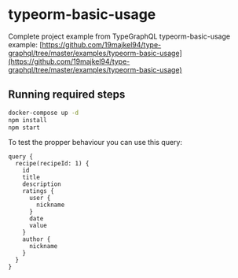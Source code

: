 # typeorm-basic-usage

Complete project example from TypeGraphQL typeorm-basic-usage example:
[https://github.com/19majkel94/type-graphql/tree/master/examples/typeorm-basic-usage](https://github.com/19majkel94/type-graphql/tree/master/examples/typeorm-basic-usage)

## Running required steps

```bash
docker-compose up -d
npm install
npm start
```

To test the propper behaviour you can use this query:

```gql
query {
  recipe(recipeId: 1) {
    id
    title
    description
    ratings {
      user {
        nickname
      }
      date
      value
    }
    author {
      nickname
    }
  }
}
```
